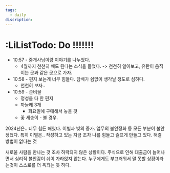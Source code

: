 ```yaml
---
tags:
  - daily
discription:
---
```

# :LiListTodo: Do !!!!!!!
- 10:57 - 중개사님이랑 이야기를 나누었다.
	- 4월까지 천천히 빼도 된다는 소식을 들었다. -> 천천히 알아보고, 유란이 움직이는 곳과 같은 곳으로 가자.
- 10:58 - 편지 보는게 너무 힘들다. 담배가 쉼없이 생각날 정도로 심하다.
	- 천천히 보자..
- 10:59 - 준비물
	- 정성을 다 한 편지
	- 까눌레 3개
		- 화요일에 구매해서 놓을 것
	- 꽃 세송이 - 볼 경우.

2024년은.. 너무 힘든 해였다. 이별과 빚의 증가. 업무의 불안정화 등 모든 부분이 불안정했다.
특히 이별은.. 작성하고 있는 지금 조차 나를 힘들고 슬프게 만들고 있다. 해결 방법이 없다는 것

새로울 사람을 만나는 것 조차 허락되지 않은 상황이다.
주식으로 인해 대출금이 늘어나면서 심리적 불안감이 쉬이 가라앉지 않는다. 누구에게도 부끄러워서 말 못할 상황이라는것이 스스로를 더 옥죄는 듯 하다.

